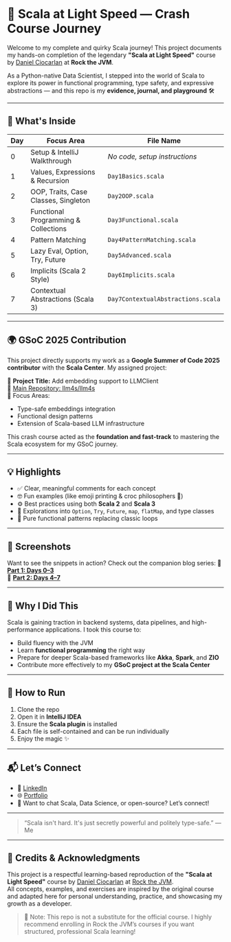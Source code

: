 # 🚀 Scala at Light Speed — Crash Course Journey

Welcome to my complete and quirky Scala journey! This project documents my hands-on completion of the legendary **"Scala at Light Speed"** course by [Daniel Ciocarlan](https://rockthejvm.com/) at **Rock the JVM**.

As a Python-native Data Scientist, I stepped into the world of Scala to explore its power in functional programming, type safety, and expressive abstractions — and this repo is my **evidence, journal, and playground** 🛠️

---

## 🎯 What's Inside

| Day | Focus Area                            | File Name                      |
|-----|----------------------------------------|--------------------------------|
| 0   | Setup & IntelliJ Walkthrough          | _No code, setup instructions_  |
| 1   | Values, Expressions & Recursion       | `Day1Basics.scala`             |
| 2   | OOP, Traits, Case Classes, Singleton  | `Day2OOP.scala`                |
| 3   | Functional Programming & Collections  | `Day3Functional.scala`         |
| 4   | Pattern Matching                      | `Day4PatternMatching.scala`    |
| 5   | Lazy Eval, Option, Try, Future        | `Day5Advanced.scala`           |
| 6   | Implicits (Scala 2 Style)             | `Day6Implicits.scala`          |
| 7   | Contextual Abstractions (Scala 3)     | `Day7ContextualAbstractions.scala` |

---

## 🌍 GSoC 2025 Contribution

This project directly supports my work as a **Google Summer of Code 2025 contributor** with the **Scala Center**. My assigned project:

🧩 **Project Title:** Add embedding support to LLMClient  
🔗 [Main Repository: llm4s/llm4s](https://github.com/llm4s/llm4s)  
🧠 Focus Areas:  
- Type-safe embeddings integration  
- Functional design patterns  
- Extension of Scala-based LLM infrastructure

This crash course acted as the **foundation and fast-track** to mastering the Scala ecosystem for my GSoC journey.

---

## 💡 Highlights

- ✅ Clear, meaningful comments for each concept
- 🤓 Fun examples (like emoji printing & croc philosophers 🐊)
- ⚙️ Best practices using both **Scala 2** and **Scala 3**
- 🧪 Explorations into `Option`, `Try`, `Future`, `map`, `flatMap`, and type classes
- 🔁 Pure functional patterns replacing classic loops

---

## 📸 Screenshots

Want to see the snippets in action? Check out the companion blog series:
📖 **[Part 1: Days 0–3](https://gopitrinadh.site/scala-at-lightspeed-part1/)**  
📖 **[Part 2: Days 4–7](https://gopitrinadh.site/scala-at-light-speed-gsoc-part2/)**

---

## 🧠 Why I Did This

Scala is gaining traction in backend systems, data pipelines, and high-performance applications. I took this course to:

- Build fluency with the JVM
- Learn **functional programming** the right way
- Prepare for deeper Scala-based frameworks like **Akka**, **Spark**, and **ZIO**
- Contribute more effectively to my **GSoC project at the Scala Center**

---

## 🚀 How to Run

1. Clone the repo  
2. Open it in **IntelliJ IDEA**  
3. Ensure the **Scala plugin** is installed  
4. Each file is self-contained and can be run individually  
5. Enjoy the magic ✨

---

## 📬 Let’s Connect

- 🔗 [LinkedIn]([https://www.linkedin.com/in/gopi-trinadh/](https://www.linkedin.com/in/gopitrinadhmaddikunta/))
- 🌐 [Portfolio](https://gopitrinadh.site)
- 💬 Want to chat Scala, Data Science, or open-source? Let’s connect!

---

> “Scala isn't hard. It's just secretly powerful and politely type-safe.” — Me

---

## 🙏 Credits & Acknowledgments

This project is a respectful learning-based reproduction of the **"Scala at Light Speed"** course by [Daniel Ciocarlan](https://rockthejvm.com/) at [Rock the JVM](https://rockthejvm.com/).  
All concepts, examples, and exercises are inspired by the original course and adapted here for personal understanding, practice, and showcasing my growth as a developer.

> 🚨 Note: This repo is not a substitute for the official course. I highly recommend enrolling in Rock the JVM’s courses if you want structured, professional Scala learning!

